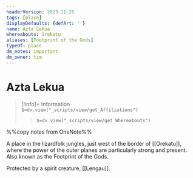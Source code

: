 ```yaml
---
headerVersion: 2023.11.25
tags: [place]
displayDefaults: {defArt: ''}
name: Azta Lekua
whereabouts: Orekatu
aliases: [Footprint of the Gods]
typeOf: place
dm_notes: important
dm_owner: tim
---
```

# Azta Lekua
>[!info]+ Information  
> `$=dv.view("_scripts/view/get_Affiliations")`  
>> `$=dv.view("_scripts/view/get_Whereabouts")`

%%copy notes from OneNote%%

A place in the lizardfolk jungles, just west of the border of [[Orekatu]], where the power of the outer planes are particularly strong and present. Also known as the Footprint of the Gods. 

Protected by a spirit creature, [[Lengau]].

